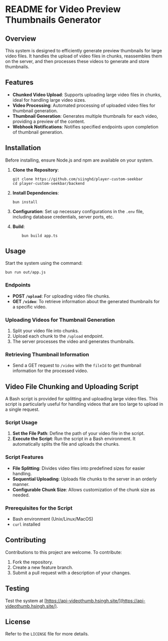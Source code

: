 
# README for Video Preview Thumbnails Generator

## Overview

This system is designed to efficiently generate preview thumbnails for large video files. It handles the upload of video files in chunks, reassembles them on the server, and then processes these videos to generate and store thumbnails.

## Features

- **Chunked Video Upload**: Supports uploading large video files in chunks, ideal for handling large video sizes.
- **Video Processing**: Automated processing of uploaded video files for thumbnail generation.
- **Thumbnail Generation**: Generates multiple thumbnails for each video, providing a preview of the content.
- **Webhook Notifications**: Notifies specified endpoints upon completion of thumbnail generation.

## Installation

Before installing, ensure Node.js and npm are available on your system.

1. **Clone the Repository**: 
   ```
   git clone https://github.com/siinghd/player-custom-seekbar
   cd player-custom-seekbar/backend
   ```

2. **Install Dependencies**: 
   ```
   bun install
   ```

3. **Configuration**: Set up necessary configurations in the `.env` file, including database credentials, server ports, etc.
4.  **Build**: 
    ```
        bun build app.ts
    ```
## Usage

Start the system using the command:

```
bun run out/app.js
```

### Endpoints

- **POST `/upload`**: For uploading video file chunks.
- **GET `/video`**: To retrieve information about the generated thumbnails for a specific video.

### Uploading Videos for Thumbnail Generation

1. Split your video file into chunks.
2. Upload each chunk to the `/upload` endpoint.
3. The server processes the video and generates thumbnails.

### Retrieving Thumbnail Information

- Send a GET request to `/video` with the `fileId` to get thumbnail information for the processed video.

## Video File Chunking and Uploading Script

A Bash script is provided for splitting and uploading large video files. This script is particularly useful for handling videos that are too large to upload in a single request.

### Script Usage

1. **Set the File Path**: Define the path of your video file in the script.
2. **Execute the Script**: Run the script in a Bash environment. It automatically splits the file and uploads the chunks.

### Script Features

- **File Splitting**: Divides video files into predefined sizes for easier handling.
- **Sequential Uploading**: Uploads file chunks to the server in an orderly manner.
- **Configurable Chunk Size**: Allows customization of the chunk size as needed.

### Prerequisites for the Script

- Bash environment (Unix/Linux/MacOS)
- `curl` installed

## Contributing

Contributions to this project are welcome. To contribute:

1. Fork the repository.
2. Create a new feature branch.
3. Submit a pull request with a description of your changes.

## Testing

Test the system at [https://api-videothumb.hsingh.site/](https://api-videothumb.hsingh.site/).

## License

Refer to the `LICENSE` file for more details.

